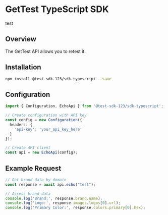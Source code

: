 # GetTest TypeScript SDK

test

## Overview

The GetTest API allows you to retest it.

## Installation

```bash
npm install @test-sdk-123/sdk-typescript --save
```

## Configuration

```typescript
import { Configuration, EchoApi } from '@test-sdk-123/sdk-typescript';

// Create configuration with API key
const config = new Configuration({
  headers: {
    'api-key': 'your_api_key_here'
  }
});

// Create API client
const api = new EchoApi(config);
```

## Example Request

```typescript
// Get brand data by domain
const response = await api.echo("test");

// Access brand data
console.log('Brand:', response.brand.name);
console.log('Logo:', response.images.logos[0].url);
console.log('Primary Color:', response.colors.primary[0].hex);
```
